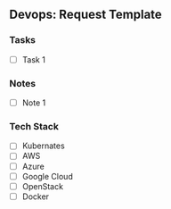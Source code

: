 ## Devops: Request Template
<!-- Give brief description on what do you need help with--->

### Tasks
<!-- What are the tasks you need help with? -->
- [ ] Task 1

### Notes
<!-- Please add any relevant notes about the task -->
- [ ] Note 1

### Tech Stack
<!-- What tech stack do you need help with? -->
- [ ] Kubernates
- [ ] AWS
- [ ] Azure
- [ ] Google Cloud
- [ ] OpenStack
- [ ] Docker
